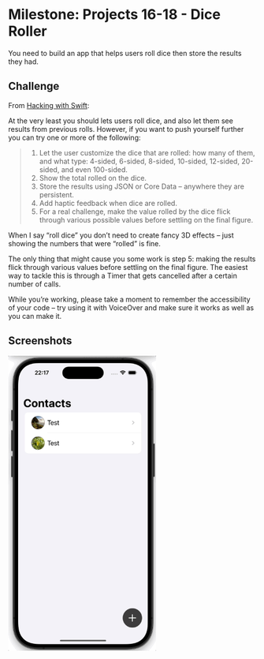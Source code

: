 # Milestone: Projects 16-18 - Dice Roller

You need to build an app that helps users roll dice then store the results they had.

## Challenge

From [Hacking with Swift](https://www.hackingwithswift.com/guide/ios-swiftui/7/3/challenge):

At the very least you should lets users roll dice, and also let them see results from previous rolls. However, if you want to push yourself further you can try one or more of the following:

>1. Let the user customize the dice that are rolled: how many of them, and what type: 4-sided, 6-sided, 8-sided, 10-sided, 12-sided, 20-sided, and even 100-sided.
>2. Show the total rolled on the dice.
>3. Store the results using JSON or Core Data – anywhere they are persistent.
>4. Add haptic feedback when dice are rolled.
>5. For a real challenge, make the value rolled by the dice flick through various possible values before settling on the final figure.

When I say “roll dice” you don’t need to create fancy 3D effects – just showing the numbers that were “rolled” is fine.

The only thing that might cause you some work is step 5: making the results flick through various values before settling on the final figure. The easiest way to tackle this is through a Timer that gets cancelled after a certain number of calls.

While you’re working, please take a moment to remember the accessibility of your code – try using it with VoiceOver and make sure it works as well as you can make it.

## Screenshots

<img src="/EventContacts/Screenshots/EventContacts.gif" width="300"/>


